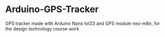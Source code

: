 # Arduino-GPS-Tracker
GPS tracker made with Arduino Nano Iot33 and GPS module neo-m8n, for the design technology course work
